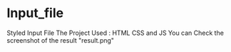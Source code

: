 # Input_file
 Styled Input File
The Project Used : HTML CSS and JS
You can Check the screenshot of the result "result.png"
